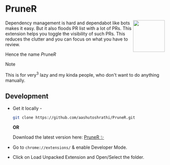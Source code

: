# PruneR

[<img src="https://s3.ap-south-1.amazonaws.com/shared.aashutosh.dev/PruneR.svg" align="right" width="100">](https://aashutoshrathi.github.io/PruneR/)

Dependency management is hard and dependabot like bots makes it easy. But it also floods PR list with a lot of PRs. This extension helps you toggle the visibility of such PRs.
This reduces the clutter and you can focus on what you have to review.

Hence the name *P*rune*R*

> [!NOTE]  
> This is for very<sup>3</sup> lazy and my kinda people, who don't want to do anything manually.

<!-- ## Installation -->

<!-- [link-chrome]: https://chrome.google.com/webstore/detail/mongo-ip-updater/cklilnpehpogpeoeklbefjbjafcnlofj 'Version published on Chrome Web Store'

[<img src="https://raw.githubusercontent.com/alrra/browser-logos/90fdf03c/src/chrome/chrome.svg" width="48" alt="Chrome" valign="middle">][link-chrome] [<img valign="middle" src="https://img.shields.io/chrome-web-store/v/cklilnpehpogpeoeklbefjbjafcnlofj.svg?label=%20">][link-chrome] and other Chromium browsers -->

## Development

- Get it locally -

  ```sh
  git clone https://github.com/aashutoshrathi/PruneR.git
  ```

  **OR**

  Download the latest version here: [PruneR ✨](https://github.com/aashutoshrathi/PruneR/archive/main.zip)

- Go to `chrome://extensions/` & enable Developer Mode.
- Click on Load Unpacked Extension and Open/Select the folder.
